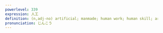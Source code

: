 ```yaml
---
powerlevel: 339
expression: 人工
definition: (n,adj-no) artificial; manmade; human work; human skill; artificiality; (P)
pronunciation: じんこう
---
```

